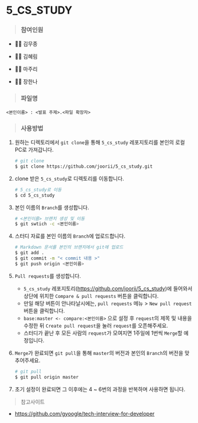 # 5_CS_STUDY





> ### 참여인원

* :man_technologist: 김무종 

* :woman_technologist: 김혜림 
* :woman_technologist: 마주리 
* :woman_technologist: 장한나







> ### 파일명

`<본인이름> : <발표 주제>.<파일 확장자>`







> ### 사용방법

1. 원하는 디렉토리에서 `git clone`을 통해 `5_cs_study` 레포지토리를 본인의 로컬 PC로 가져갑니다.

   ```bash
   # git clone
   $ git clone https://github.com/joorii/5_cs_study.git
   ```

2. clone 받은 `5_cs_study`로 디렉토리를 이동합니다.

   ```bash
   # 5_cs_study로 이동
   $ cd 5_cs_study
   ```

3. 본인 이름의 `Branch`를 생성합니다.

   ```bash
   # <본인이름> 브랜치 생성 및 이동
   $ git swtich -c <본인이름>
   ```

4. 스터디 자료를 본인 이름의 `Branch`에 업로드합니다.

   ```bash
   # Markdown 문서를 본인의 브랜치에서 git에 업로드
   $ git add .
   $ git commit -m "< commit 내용 >"
   $ git push origin <본인이름>
   ```

5. `Pull requests`를 생성합니다.

   * `5_cs_study` 레포지토리(https://github.com/joorii/5_cs_study)에 들어와서 상단에 위치한 `Compare & pull requests` 버튼을 클릭합니다.
   * 만일 해당 버튼이 안나타날시에는, `pull requests` 메뉴 > `New pull request` 버튼을 클릭합니다.
   * `base:master <- compare:<본인이름>` 으로 설정 후 `request`의 제목 및 내용을 수정한 뒤 `Create pull request`을 눌러 `request`를 오픈해주세요.
   * 스터디가 끝난 후 모든 사람의 `request`가 모여지면 1주일에 1번씩 `Merge`할 예정입니다.

6. `Merge`가 완료되면 `git pull`을 통해 `master`의 버전과 본인의 `Branch`의 버전을 맞추어주세요.

   ```bash
   # git pull
   $ git pull origin master
   ```

7. 초기 설정이 완료되면 그 이후에는 4 ~ 6번의 과정을 반복하며 사용하면 됩니다.







> 참고사이트

* https://github.com/gyoogle/tech-interview-for-developer